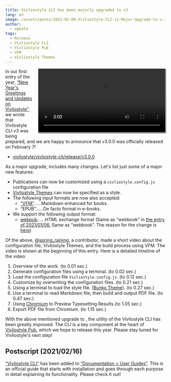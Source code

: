 ```yaml
---
title: Vivliostyle CLI has been majorly upgraded to v3
lang: en
image: /assets/posts/2021-02-08-Vivliostyle-CLI-is-Major-Upgrade-to-v.3/vivliostyle-v3-instruction-720p.png
author:
  - ogwata
tags:
  - Release
  - Vivliostyle CLI
  - Vivliostyle Pub
  - VFM
  - Vivliostyle Themes
---
```

<div style="float: right; margin: 0 0 1em 1em;"><video src="/assets/posts/2021-02-08-Vivliostyle-CLI-is-Major-Upgrade-to-v.3/vivliostyle-v3-instruction-720p.mp4"  controls alt="New release of Vivliostyle CLI v.3" style="width: 400px; box-shadow: 1px 2px 2.5px 1.5px grey;" /></div>


In our first entry of the year, [“New Year's Greetings and Updates on Vivliostyle”](https://vivliostyle.org/blog/2021/01/06/new-years-greetings-and-updates-on-vivliostyle/), we wrote that Vivliostyle CLI v3 was being prepared, and we are happy to announce that v3.0.0 was officially released on February 7!


- [vivliostyle/vivliostyle-cli/release/v3.0.0](https://github.com/vivliostyle/vivliostyle-cli/releases/tag/v3.0.0)

As a major upgrade,  includes many changes. Let's list just some of a major new features:

- Publications can now be customized using a `vivliostyle.config.js` configuration file
- [Vivliostyle Themes](https://github.com/vivliostyle/themes) can now be specified as a style.
- The following input formats are now also accepted:
    - [“VFM”](https://vivliostyle.org/make-books-with-create-book/#lets-write-a-manuscript-with-vfm)......Markdown enhanced for books.
    - “EPUB”......De facto format in e-books.
- We support the following output format:
    - [webpub](https://github.com/vivliostyle/community/wiki/Rapid-publishing-for-public-health-books-against-COVID-19#%E3%81%93%E3%82%8C%E3%81%8B%E3%82%89%E3%81%AE%E3%82%AA%E3%83%BC%E3%83%97%E3%83%B3%E3%81%AA%E5%87%BA%E7%89%88%E3%81%AE%E6%A8%99%E6%BA%96%E3%81%A8%E3%81%97%E3%81%A6webbook)......HTML exchange format (Same as “webbook” in [the entry of 2021/01/06.](https://vivliostyle.org/blog/2021/01/06/new-years-greetings-and-updates-on-vivliostyle/#vivliostyle-cli-v30-and-output-to-webbook) Same as “webbook”. The reason for the change is [here](https://github.com/vivliostyle/vivliostyle-cli/pull/116))

Of the above, [@spring_raining<i class="fas fa-external-link-alt"></i>](https://twitter.com/spring_raining), a contributor, made a short video about the configuration file, Vivliostyle Themes, and the build process using VFM. The video is shown at the beginning of this entry. Here is a detailed timeline of the video:

1. Overview of the work. (to 0.01 sec.)
2. Generate configuration files using a terminal. (to 0.02 sec.)
3. Load the configuration file `Vivliostyle.config.js`. (to 0.12 sec.)
4. Customize by overwriting the configuration files. (to 0.21 sec.)
5. Using a terminal to load the style file.  ([Bunko Theme](https://github.com/vivliostyle/themes#bunko)). (to 0.27 sec.)
6. Use a terminal to read Markdown file, then build and output PDF file. (to 0.47 sec.)
7. Using [Chromium<i class="fas fa-external-link-alt"></i>](https://www.chromium.org/Home) to Preview Typesetting Results.(to 1.05 sec.)
8. Export PDF file from Chromium. (to 1.15 sec.)

With the above mentioned upgrade to , the utility of the Vivliostyle CLI has been greatly improved. The CLI is a key component at the heart of [Vivliostyle Pub](https://github.com/vivliostyle/vivliostyle-pub), which we hope to release this year. Please stay tuned for Vivliostyle's next step!

## Postscript (2021/02/16)

[“Vivliostyle CLI”](https://vivliostyle.org/documents/#vivliostyle-cli) has been added to [“Documentation > User Guides”](https://vivliostyle.org/documents/#-user-guide). This is an official guide that starts with installation and goes through each purpose in detail explaining its functionality. Please check it out!
